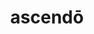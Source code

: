 ---
title: ascendō
meaning: to go up, climb up
ch: four
pos: verb
secondppstem: ascend
infend: ere
conjugation: third
derivative: ascension
---